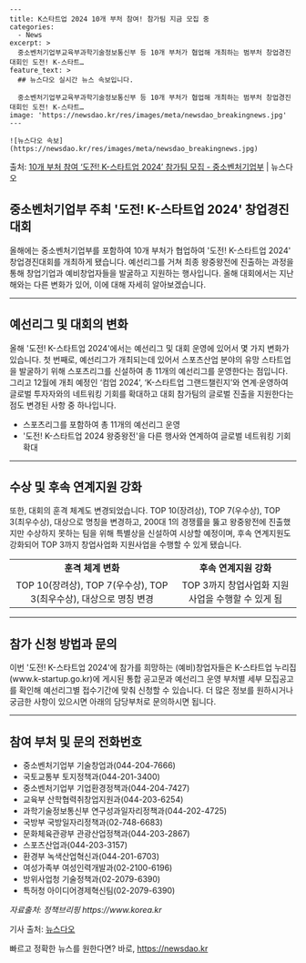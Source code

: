     ---
    title: K스타트업 2024 10개 부처 참여! 참가팀 지금 모집 중
    categories:
      - News
    excerpt: >
      중소벤처기업부교육부과학기술정보통신부 등 10개 부처가 협업해 개최하는 범부처 창업경진대회인 도전! K-스타트…
    feature_text: >
      ## 뉴스다오 실시간 뉴스 속보입니다.
    
      중소벤처기업부교육부과학기술정보통신부 등 10개 부처가 협업해 개최하는 범부처 창업경진대회인 도전! K-스타트…
    image: 'https://newsdao.kr/res/images/meta/newsdao_breakingnews.jpg'
    ---
    
    ![뉴스다오 속보](https://newsdao.kr/res/images/meta/newsdao_breakingnews.jpg)

<p>출처: <a href="https://newsdao.kr/3086" rel="dofollow">10개 부처 참여 ‘도전! K-스타트업 2024’ 참가팀 모집   - 중소벤처기업부</a> | 뉴스다오</p>

<h2 data-ke-size="size26">중소벤처기업부 주최 '도전! K-스타트업 2024' 창업경진대회</h2>

<p data-ke-size="size16">올해에는 중소벤처기업부를 포함하여 10개 부처가 협업하여 '도전! K-스타트업 2024' 창업경진대회를 개최하게 됐습니다. 예선리그를 거쳐 최종 왕중왕전에 진출하는 과정을 통해 창업기업과 예비창업자들을 발굴하고 지원하는 행사입니다. 올해 대회에서는 지난해와는 다른 변화가 있어, 이에 대해 자세히 알아보겠습니다. </p>

<hr>

<h2 data-ke-size="size26">예선리그 및 대회의 변화</h2>

<p data-ke-size="size16">올해 '도전! K-스타트업 2024'에서는 예선리그 및 대회 운영에 있어서 몇 가지 변화가 있습니다. 첫 번째로, 예선리그가 개최되는데 있어서 스포츠산업 분야의 유망 스타트업을 발굴하기 위해 스포츠리그를 신설하여 총 11개의 예선리그를 운영한다는 점입니다. 그리고 12월에 개최 예정인 ‘컴업 2024’, ‘K-스타트업 그랜드챌린지’와 연계·운영하여 글로벌 투자자와의 네트워킹 기회를 확대하고 대회 참가팀의 글로벌 진출을 지원한다는 점도 변경된 사항 중 하나입니다.</p>

<ul>
  <li>스포츠리그를 포함하여 총 11개의 예선리그 운영</li>
  <li>'도전! K-스타트업 2024 왕중왕전'을 다른 행사와 연계하여 글로벌 네트워킹 기회 확대</li>
</ul>

<hr>

<h2 data-ke-size="size26">수상 및 후속 연계지원 강화</h2>

<p data-ke-size="size16">또한, 대회의 훈격 체계도 변경되었습니다. TOP 10(장려상), TOP 7(우수상), TOP 3(최우수상), 대상으로 명칭을 변경하고, 200대 1의 경쟁률을 뚫고 왕중왕전에 진출했지만 수상하지 못하는 팀을 위해 특별상을 신설하여 시상할 예정이며, 후속 연계지원도 강화되어 TOP 3까지 창업사업화 지원사업을 수행할 수 있게 됐습니다.</p>

<table>
  <tr>
    <td style="text-align: center; height: 17px;"><b>훈격 체계 변화</b></td>
    <td style="text-align: center; height: 17px;"><b>후속 연계지원 강화</b></td>
  </tr>
  <tr>
    <td style="text-align: center; height: 17px;">TOP 10(장려상), TOP 7(우수상), TOP 3(최우수상), 대상으로 명칭 변경</td>
    <td style="text-align: center; height: 17px;">TOP 3까지 창업사업화 지원사업을 수행할 수 있게 됨</td>
  </tr>
</table>

<hr>

<h2 data-ke-size="size26">참가 신청 방법과 문의</h2>

<p data-ke-size="size16">이번 '도전! K-스타트업 2024'에 참가를 희망하는 (예비)창업자들은 K-스타트업 누리집(www.k-startup.go.kr)에 게시된 통합 공고문과 예선리그 운영 부처별 세부 모집공고를 확인해 예선리그별 접수기간에 맞춰 신청할 수 있습니다. 더 많은 정보를 원하시거나 궁금한 사항이 있으시면 아래의 담당부처로 문의하시면 됩니다. </p>

<hr>

<h2 data-ke-size="size26">참여 부처 및 문의 전화번호</h2>

<ul>
  <li>중소벤처기업부 기술창업과(044-204-7666)</li>
  <li>국토교통부 토지정책과(044-201-3400)</li>
  <li>중소벤처기업부 기업환경정책과(044-204-7427)</li>
  <li>교육부 산학협력취창업지원과(044-203-6254)</li>
  <li>과학기술정보통신부 연구성과일자리정책과(044-202-4725)</li>
  <li>국방부 국방일자리정책과(02-748-6683)</li>
  <li>문화체육관광부 관광산업정책과(044-203-2867)</li>
  <li>스포츠산업과(044-203-3157)</li>
  <li>환경부 녹색산업혁신과(044-201-6703)</li>
  <li>여성가족부 여성인력개발과(02-2100-6196)</li>
  <li>방위사업청 기술정책과(02-2079-6390)</li>
  <li>특허청 아이디어경제혁신팀(02-2079-6390)</li>
</ul>

<p data-ke-size="size16"><i>자료출처: 정책브리핑 https://www.korea.kr</i></p>
<p data-ke-size="size16">기사 출처: <a href="https://newsdao.kr/3086">뉴스다오</a></p> 

빠르고 정확한 뉴스를 원한다면? 바로, <a href="https://newsdao.kr" rel="dofollow">https://newsdao.kr</a>


    

